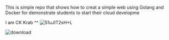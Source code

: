 This is simple repo that shows how to creat a simple web using Golang and Docker for demonstrate students to start their cloud developme


I am CK Krab ^^
![51uJlT2sH+L](https://github.com/chaipor/Golang-web-simple/assets/98249634/f0ef48d3-1b47-4db9-a6c7-463ceb8b08b3)

![download](https://github.com/chaipor/Golang-web-simple/assets/98249634/f571c02d-781b-412c-885f-afdf6c333c91)

